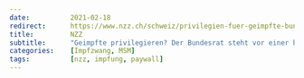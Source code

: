 ```yaml
---
date:          2021-02-18
redirect:      https://www.nzz.ch/schweiz/privilegien-fuer-geimpfte-bundesrat-steht-vor-heiklem-entscheid-ld.1602398
title:         NZZ
subtitle:      "Geimpfte privilegieren? Der Bundesrat steht vor einer heiklen Entscheidung"
categories:    [Impfzwang, MSM]
tags:          [nzz, impfung, paywall]
---
```

